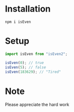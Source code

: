 # Installation

`npm i isEven`

# Setup

```js
import isEven from "isEven2";

isEven(0); // true
isEven(5); // false
isEven(183629); // "Tired"
```

# Note

Please appreciate the hard work